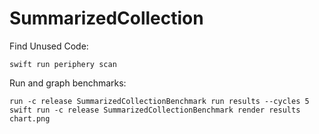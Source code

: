 # SummarizedCollection

Find Unused Code:

```
swift run periphery scan
```

Run and graph benchmarks:

``` 
run -c release SummarizedCollectionBenchmark run results --cycles 5
swift run -c release SummarizedCollectionBenchmark render results chart.png
```
